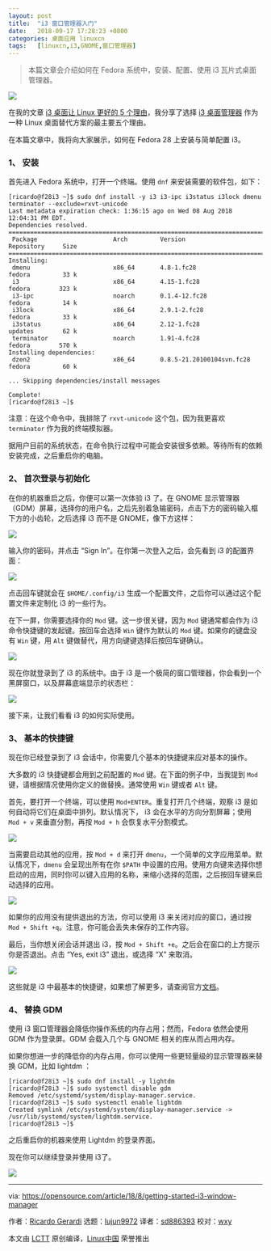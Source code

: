 ```yaml
---
layout: post
title:	"i3 窗口管理器入门"
date:	2018-09-17 17:28:23 +0800 
categories:	桌面应用 linuxcn 
tags:	[linuxcn,i3,GNOME,窗口管理器]
---
```




> 
> 本篇文章会介绍如何在 Fedora 系统中，安装、配置、使用 i3 瓦片式桌面管理器。
> 
> 
> 


![](/Asserts/Images//attachment/album/201809/17/172829oj2v3k3qjqx5czuv.png)


在我的文章 [i3 桌面让 Linux 更好的 5 个理由](https://opensource.com/article/18/8/i3-tiling-window-manager)，我分享了选择 [i3 桌面管理器](https://i3wm.org) 作为一种 Linux 桌面替代方案的最主要五个理由。


在本篇文章中，我将向大家展示，如何在 Fedora 28 上安装与简单配置 i3。


### 1、 安装


首先进入 Fedora 系统中，打开一个终端。使用 `dnf` 来安装需要的软件包，如下：



```
[ricardo@f28i3 ~]$ sudo dnf install -y i3 i3-ipc i3status i3lock dmenu terminator --exclude=rxvt-unicode
Last metadata expiration check: 1:36:15 ago on Wed 08 Aug 2018 12:04:31 PM EDT.
Dependencies resolved.
================================================================================================
 Package                     Arch         Version                           Repository     Size
================================================================================================
Installing:
 dmenu                       x86_64       4.8-1.fc28                        fedora         33 k
 i3                          x86_64       4.15-1.fc28                       fedora        323 k
 i3-ipc                      noarch       0.1.4-12.fc28                     fedora         14 k
 i3lock                      x86_64       2.9.1-2.fc28                      fedora         33 k
 i3status                    x86_64       2.12-1.fc28                       updates        62 k
 terminator                  noarch       1.91-4.fc28                       fedora        570 k
Installing dependencies:
 dzen2                       x86_64       0.8.5-21.20100104svn.fc28         fedora         60 k

... Skipping dependencies/install messages

Complete!
[ricardo@f28i3 ~]$
```

注意：在这个命令中，我排除了 `rxvt-unicode` 这个包，因为我更喜欢 `terminator` 作为我的终端模拟器。


据用户目前的系统状态，在命令执行过程中可能会安装很多依赖。等待所有的依赖安装完成，之后重启你的电脑。


### 2、 首次登录与初始化


在你的机器重启之后，你便可以第一次体验 i3 了。在 GNOME 显示管理器（GDM）屏幕，选择你的用户名，之后先别着急输密码，点击下方的密码输入框下方的小齿轮，之后选择 i3 而不是 GNOME，像下方这样：


![](/Asserts/Images//attachment/album/201809/17/172830wvnzm44jgm2k4dmd.png)


输入你的密码，并点击 “Sign In”。在你第一次登入之后，会先看到 i3 的配置界面：


![](/Asserts/Images//attachment/album/201809/17/172830r4mmeuhue9306gxp.png)


点击回车键就会在 `$HOME/.config/i3` 生成一个配置文件，之后你可以通过这个配置文件来定制化 i3 的一些行为。


在下一屏，你需要选择你的 `Mod` 键。这一步很关键，因为 `Mod` 键通常都会作为 i3 命令快捷键的发起键。按回车会选择 `Win` 键作为默认的 `Mod` 键。如果你的键盘没有 `Win` 键，用 `Alt` 键做替代，用方向键键选择后按回车键确认。


![](/Asserts/Images//attachment/album/201809/17/172831fse22srnxlj2slnl.png)


现在你就登录到了 i3 的系统中。由于 i3 是一个极简的窗口管理器，你会看到一个黑屏窗口，以及屏幕底端显示的状态栏：


![](/Asserts/Images//attachment/album/201809/17/172831vs0q4jlplbhj2szh.png)


接下来，让我们看看 i3 的如何实际使用。


### 3、 基本的快捷键


现在你已经登录到了 i3 会话中，你需要几个基本的快捷键来应对基本的操作。


大多数的 i3 快捷键都会用到之前配置的 `Mod` 键。在下面的例子中，当我提到 `Mod` 键，请根据情况使用你定义的做替换。通常使用 `Win` 键或者 `Alt` 键。


首先，要打开一个终端，可以使用 `Mod+ENTER`。重复打开几个终端，观察 i3 是如何自动将它们在桌面中排列。默认情况下， i3 会在水平的方向分割屏幕；使用 `Mod + v` 来垂直分割，再按 `Mod + h` 会恢复水平分割模式。


![](/Asserts/Images//attachment/album/201809/17/172832x0835at51paxyhaf.png)


当需要启动其他的应用，按 `Mod + d` 来打开 `dmenu`，一个简单的文字应用菜单。默认情况下，`dmenu` 会呈现出所有在你 `$PATH` 中设置的应用。使用方向键来选择你想启动的应用，同时你可以键入应用的名称，来缩小选择的范围，之后按回车键来启动选择的应用。


![](/Asserts/Images//attachment/album/201809/17/172832bzg63610gszxgdz0.png)


如果你的应用没有提供退出的方法，你可以使用 i3 来关闭对应的窗口，通过按 `Mod + Shift +q`。注意，你可能会丢失未保存的工作内容。


最后，当你想关闭会话并退出 i3，按 `Mod + Shift +e`。之后会在窗口的上方提示你是否退出。点击 “Yes, exit i3” 退出，或选择 “X” 来取消。


![](/Asserts/Images//attachment/album/201809/17/172832q7t3979wnt95btj7.png)


这些就是 i3 中最基本的快捷键，如果想了解更多，请查阅官方[文档](https://i3wm.org/docs/userguide.html#_default_keybindings)。


### 4、 替换 GDM


使用 i3 窗口管理器会降低你操作系统的内存占用；然而，Fedora 依然会使用 GDM 作为登录屏。GDM 会载入几个与 GNOME 相关的库从而占用内存。


如果你想进一步的降低你的内存占用，你可以使用一些更轻量级的显示管理器来替换 GDM，比如 lightdm ：



```
[ricardo@f28i3 ~]$ sudo dnf install -y lightdm
[ricardo@f28i3 ~]$ sudo systemctl disable gdm
Removed /etc/systemd/system/display-manager.service.
[ricardo@f28i3 ~]$ sudo systemctl enable lightdm
Created symlink /etc/systemd/system/display-manager.service -> /usr/lib/systemd/system/lightdm.service.
[ricardo@f28i3 ~]$
```

之后重启你的机器来使用 Lightdm 的登录界面。


现在你可以继续登录并使用 i3了。


![](/Asserts/Images//attachment/album/201809/17/172834eflulxtu1v4lass8.png)




---


via: <https://opensource.com/article/18/8/getting-started-i3-window-manager>


作者：[Ricardo Gerardi](https://opensource.com/users/rgerardi) 选题：[lujun9972](https://github.com/lujun9972) 译者：[sd886393](https://github.com/sd886393) 校对：[wxy](https://github.com/wxy)


本文由 [LCTT](https://github.com/LCTT/TranslateProject) 原创编译，[Linux中国](https://linux.cn/) 荣誉推出
